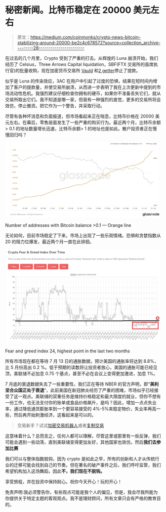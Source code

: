 # 秘密新闻。比特币稳定在 20000 美元左右

> 原文：<https://medium.com/coinmonks/crypto-news-bitcoin-stabilizing-around-20000-be2c4c678572?source=collection_archive---------28----------------------->

在过去的几个月里，Crypto 受到了严重的打击。从辉煌的 Luna 崩溃开始，我们经历了 Celsius，Three Arrows Capital liquidation，SBF(FTX 交易所的首席执行官)的批量收购，现在加密货币交易所 [Vauld](https://news.bitcoin.com/crypto-lender-vauld-suspends-withdrawals-company-is-discussing-restructuring-options-with-advisors/) 和[2 getter](https://news.bitcoin.com/spanish-exchange-2gether-blocks-operations-affecting-100000-users/)停止了提款。

似乎是 Luna 的传染效应，3AC 在用户中引起了过度的恐惧，结果在短时间内增加了客户的提款量，并使交易所崩溃，从而进一步表明了我在上次更新中提到的市场流动性危机。我强烈建议仔细检查你拥有的硬币，如果你不准备丢失它们，就从交易所取出它们。我不知道是哪一家，但我有一种强烈的直觉，更多的交易所将会效仿，停止撤资。把它作为一个警告，并采取行动。

尽管有各种坏消息和负面报道，但市场看起来正在喘息，比特币价格在 20000 美元左右。在幕后，零售层面发生了一些严重的购买行为。最近两个月，比特币余额> 0.1 的地址数量增长迅速，比特币余额> 1 的地址也是如此。散户投资者正在慢慢回归吗？

![](img/0aa02613310fd0bc9efed94c84f5a2e9.png)

Number of addresses with Bitcoin balance >0.1 — Orange line

无论如何，目前市场稳定了下来，市场上出现了一些乐观情绪。恐惧和贪婪指数从 20 的阻力位爆发，最近两个月一直在此徘徊。

![](img/8131819b636402d5e5467250f49c9d20.png)

Fear and greed index 24, highest point in the last two months

所有市场现在都在等待 7 月 13 日的通胀数据，预计美国的通胀率将达到 8.8%，比 5 月份高出 0.2 %。低于预期的读数将让投资者放心，美国的通胀可能已经见顶，美联储不必加息 0.75 个基点，甚至不必在会议上变得更加激进，加息 1%。

7 月底的衰退数据失去了一些重要性，我们正在等待 NBER 的官方声明，即“**美利坚合众国正处于衰退**”，此前美国在新冠肺炎经历了严重的困难，市场似乎已经接受了这一观点。美联储的双重任务是维持价格稳定和最大限度的就业，但你不想有一份工作，也无法支付你的账单或食品价格飙升，是吗？因此，增加一点点失业率，通过降低通货膨胀率到一个更容易接受的 4%-5%来稳定物价，失业率再高一些，然后再开始刺激经济，这看起来是可以的。

> 交易新手？试试[加密交易机器人](/coinmonks/crypto-trading-bot-c2ffce8acb2a)或者[复制交易](/coinmonks/top-10-crypto-copy-trading-platforms-for-beginners-d0c37c7d698c)

这意味着什么？总而言之，任何人都可以理解，尽管这里或那里有一些反弹，我们可能会遇到一些动荡，直到美联储变得更加友好，其他国家也效仿。然后**我们去参加比赛**

我们可以与整体指数脱钩，因为 crypto 是如此之早，所有的创新和人才从传统行业的迁移可能会找到自己的节奏。但在著名的破产事件之后，我们呼吁监管，我们希望机构加入这场舞蹈，因此**不，我们现在不脱钩。**

享受旅程，并在投资中保持耐心。祝你今天开心！玩的开心！

免责声明:我必须警告你，有些观点可能是我个人的偏见，但是，我会尽我所能为你提供关于特定主题的客观观点。我不是理财顾问，所有文章只会有严格的教育目的。